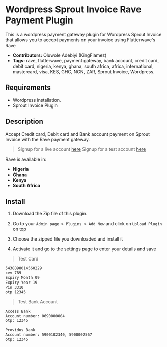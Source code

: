 # Wordpress Sprout Invoice Rave Payment Plugin
This is a wordpress payment gateway plugin for Wordpress Sprout Invoice that allows you to accept payments on your invoice using Flutterwave's Rave
 - **Contributors:** Oluwole Adebiyi (KingFlamez)
 - **Tags:** rave, flutterwave, payment gateway, bank account, credit card, debit card, nigeria, kenya, ghana, south africa, africa, international, mastercard, visa, KES, GHC, NGN, ZAR, Sprout Invoice, Wordpress.


## Requirements

- Wordpress installation.
- Sprout Invoice Plugin

## Description

Accept Credit card, Debit card and Bank account payment on Sprout Invoice with the Rave payment gateway.

> Signup for a live account [here](https://rave.flutterwave.com)
> Signup for a test account [here](https://raveappv2.herokuapp.com/)

Rave is available in:

* __Nigeria__
* __Ghana__
* __Kenya__
* __South Africa__

## Install
1. Download the Zip file of this plugin.

2. Go to your `Admin page > Plugins > Add New` and click on `Upload Plugin` on top

3. Choose the zipped file you downloaded and install it

4. Activate it and go to the settings page to enter your details and save

>Test Card

```bash
5438898014560229
cvv 789
Expiry Month 09
Expiry Year 19
Pin 3310
otp 12345
```

>Test Bank Account

```bash
Access Bank
Account number: 0690000004
otp: 12345
```

```bash
Providus Bank
Account number: 5900102340, 5900002567
otp: 12345
``` 
